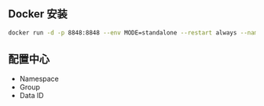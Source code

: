 ## Docker 安装

```bash
docker run -d -p 8848:8848 --env MODE=standalone --restart always --name nacos nacos/nacos-server
```

## 配置中心

- Namespace
- Group
- Data ID